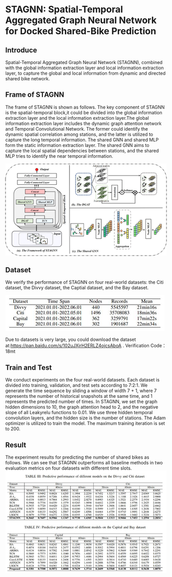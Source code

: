 # STAGNN: Spatial-Temporal Aggregated Graph Neural Network for Docked Shared-Bike Prediction

## Introduce
Spatial-Temporal Aggregated Graph Neural Network (STAGNN), combined with the global information extraction layer and local information extraction layer, to capture the global and local information from dynamic and directed shared bike network. 


## Frame of STAGNN
The frame of STAGNN is shown as follows. The key component of STAGNN is the spatial-temporal block,it could be divided into the global information extraction layer and the local information extraction layer.The global information extraction layer includes the dynamic graph attention network and Temporal Convolutional Network. The former could identify the dynamic spatial correlation among stations, and the latter is utilized to capture the long temporal information. The shared GNN and shared MLP form the static information extraction layer. The shared GNN aims to capture the local spatial dependencies between stations, and the shared MLP tries to identify the near temporal information.


![dataset](/Figure/model.jpg)


## Dataset
We verify the performance of STAGNN on four real-world datasets: the Citi dataset, the Divvy dataset, the Captial dataset, and the Bay dataset.


![dataset](/Figure/dataset.jpg)


Due to datasets is very large, you could download the dataset at:https://pan.baidu.com/s/102uJXjrH2ERLZ4ojcsAboA . Verification Code：18mt

## Train and Test
We conduct experiments on the four real-world datasets. Each dataset is divided into training, validation, and test sets according to 7:2:1. We generate the time sequence by sliding a window of width 7 + 1, where 7 represents the number of historical snapshots at the same time, and 1 represents the predicted number of times. In STAGNN, we set the graph hidden dimensions to 10, the graph attention head to 2, and the negative slope of all Leakyrelu functions to 0.01. We use three hidden temporal convolution layers, and the hidden size is the number of stations. The Adam optimizer is utilized to train the model. The maximum training iteration is set to 200.



## Result
The experiment results for predicting the number of shared bikes as follows. We can see that STAGNN outperforms all baseline methods in two evaluation metrics on four datasets with different time slots.
![dataset](/Figure/result.jpg)
